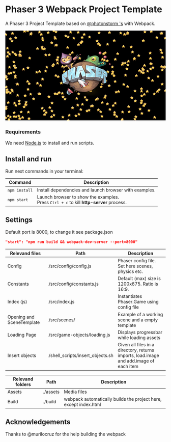 # Phaser 3 Webpack Project Template

A Phaser 3 Project Template based on [@photonstorm 's]( https://github.com/photonstorm/phaser3-project-template ) with Webpack.

![Screenshot](https://github.com/Viglioni/Phaser3-Boilerplate/blob/master/assets/screenshot.png)


### Requirements

We need [Node.js](https://nodejs.org) to install and run scripts.

## Install and run

Run next commands in your terminal:

| Command | Description |
|---------|-------------|
| `npm install` | Install dependencies and launch browser with examples.|
| `npm start` | Launch browser to show the examples. <br> Press `Ctrl + c` to kill **http-server** process. |

## Settings 
Default port is 8000, to change it see package.json
``` json
"start": "npm run build && webpack-dev-server --port=8000" 
```

| Relevand files | Path | Description |
| ---------------|------|-------------|
| Config | ./src/config/config.js | Phaser config file. Set here scenes, physics etc. |
| Constants | ./src/config/constants.js | Default (max) size is 1200x675. Ratio is 16:9. |
| Index (js) | ./src/index.js | Instantiates Phaser.Game using config file |
| Opening and SceneTemplate | ./src/scenes/ | Example of a working scene and a empty template |
| Loading Page | ./src/game-objects/loading.js | Displays progressbar while loading assets |
| Insert objects | ./shell_scripts/insert_objects.sh | Given all files in a directory, returns imports, load.image and add.image of each item |


| Relevand folders | Path | Description |
| ---------------|------|-------------|
| Assets | ./assets | Media files |
| Build | ./build | webpack automatically builds the project here, except index.html |

## Acknowledgements

Thanks to @murilocruz for the help building the webpack

